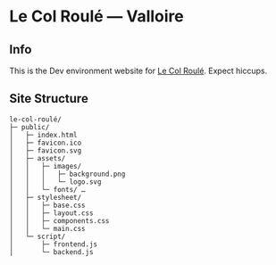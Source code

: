 # Le Col Roulé — Valloire

## Info

This is the Dev environment website for [Le Col Roulé](https://www.lecolroule.fr/valloire/). Expect hiccups.

## Site Structure

```
le-col-roulé/
├─ public/
│   ├─ index.html
│   ├─ favicon.ico
│   ├─ favicon.svg
│   ├─ assets/
│   │   ├─ images/
│   │   │   ├─ background.png
│   │   │   └─ logo.svg
│   │   └─ fonts/ …
│   ├─ stylesheet/
│   │   ├─ base.css
│   │   ├─ layout.css
│   │   ├─ components.css
│   │   └─ main.css
│   └─ script/
│       ├─ frontend.js
│       └─ backend.js
```
